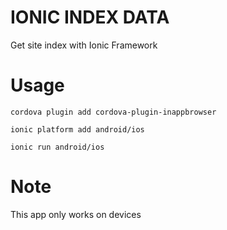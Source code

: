# IONIC INDEX DATA

Get site index with Ionic Framework

# Usage 
  
    cordova plugin add cordova-plugin-inappbrowser
   
    ionic platform add android/ios 
  
    ionic run android/ios
    
# Note

 This app only works on devices
